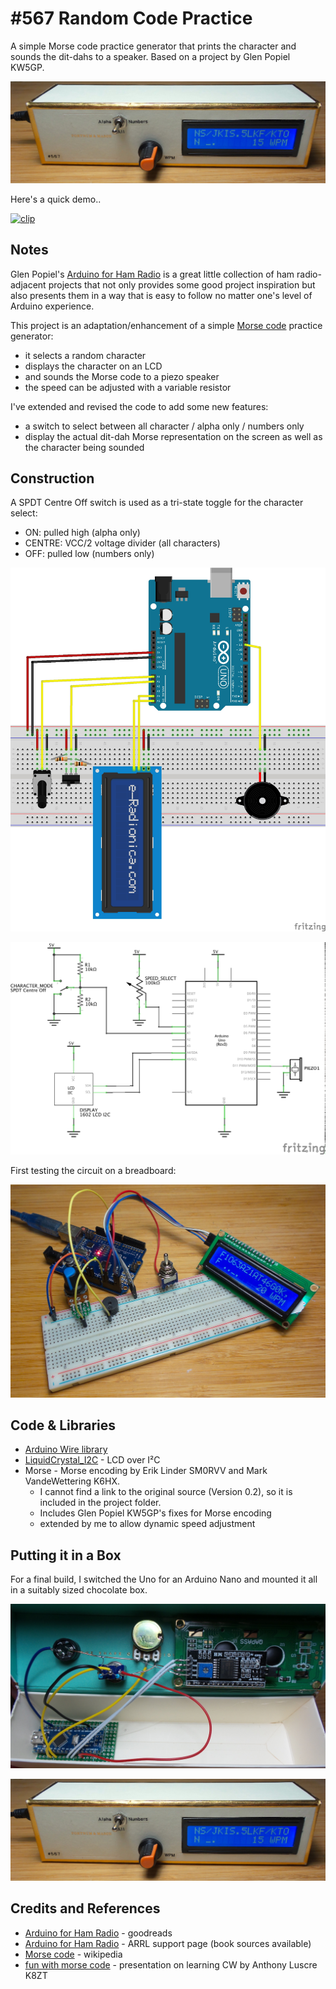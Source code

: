 # #567 Random Code Practice

A simple Morse code practice generator that prints the character and sounds the dit-dahs to a speaker. Based on a project by Glen Popiel KW5GP.

![Build](./assets/RandomCodePractice_build.jpg?raw=true)

Here's a quick demo..

[![clip](https://img.youtube.com/vi/Cv54Tg_QJfA/0.jpg)](https://www.youtube.com/watch?v=Cv54Tg_QJfA)

## Notes

Glen Popiel's [Arduino for Ham Radio](https://www.goodreads.com/book/show/23432504-arduino-for-ham-radio) is a great little collection
of ham radio-adjacent projects that not only provides some good project inspiration but also presents them in a way that
is easy to follow no matter one's level of Arduino experience.

This project is an adaptation/enhancement of a simple [Morse code](https://en.wikipedia.org/wiki/Morse_code) practice generator:

* it selects a random character
* displays the character on an LCD
* and sounds the Morse code to a piezo speaker
* the speed can be adjusted with a variable resistor

I've extended and revised the code to add some new features:

* a switch to select between all character / alpha only / numbers only
* display the actual dit-dah Morse representation on the screen as well as the character being sounded

## Construction

A SPDT Centre Off switch is used as a tri-state toggle for the character select:

* ON: pulled high (alpha only)
* CENTRE: VCC/2 voltage divider (all characters)
* OFF: pulled low (numbers only)

![Breadboard](./assets/RandomCodePractice_bb.jpg?raw=true)

![Schematic](./assets/RandomCodePractice_schematic.jpg?raw=true)

First testing the circuit on a breadboard:

![Breadboard Build](./assets/RandomCodePractice_bb_build.jpg?raw=true)

## Code & Libraries

* [Arduino Wire library](https://www.arduino.cc/en/reference/wire)
* [LiquidCrystal_I2C](https://github.com/marcoschwartz/LiquidCrystal_I2C) - LCD over I²C
* Morse - Morse encoding by Erik Linder SM0RVV and Mark VandeWettering K6HX.
    * I cannot find a link to the original source (Version 0.2), so it is included in the project folder.
    * Includes Glen Popiel KW5GP's fixes for Morse encoding
    * extended by me to allow dynamic speed adjustment

## Putting it in a Box

For a final build, I switched the Uno for an Arduino Nano and mounted it all in a suitably sized chocolate box.

![internal_build](./assets/internal_build.jpg?raw=true)

![RandomCodePractice_build](./assets/RandomCodePractice_build.jpg?raw=true)

## Credits and References

* [Arduino for Ham Radio](https://www.goodreads.com/book/show/23432504-arduino-for-ham-radio) - goodreads
* [Arduino for Ham Radio](http://www.arrl.org/arduino) - ARRL support page (book sources available)
* [Morse code](https://en.wikipedia.org/wiki/Morse_code) - wikipedia
* [fun with morse code](https://docs.google.com/presentation/d/e/2PACX-1vQ1wCN2WNHQ8JHC16zOAehkV6TV5PAG0DpXSQE45hlHU4hbF2h3YgiZJj5Iy-RTNDrDjJ21saaD4Rp-/pub?start=false&loop=false&delayms=3000&slide=id.p) - presentation on learning CW by Anthony Luscre K8ZT
